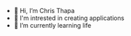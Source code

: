 - 👋 Hi, I’m Chris Thapa
- 👀 I'm intrested in creating applications
- 🌱 I’m currently learning life

